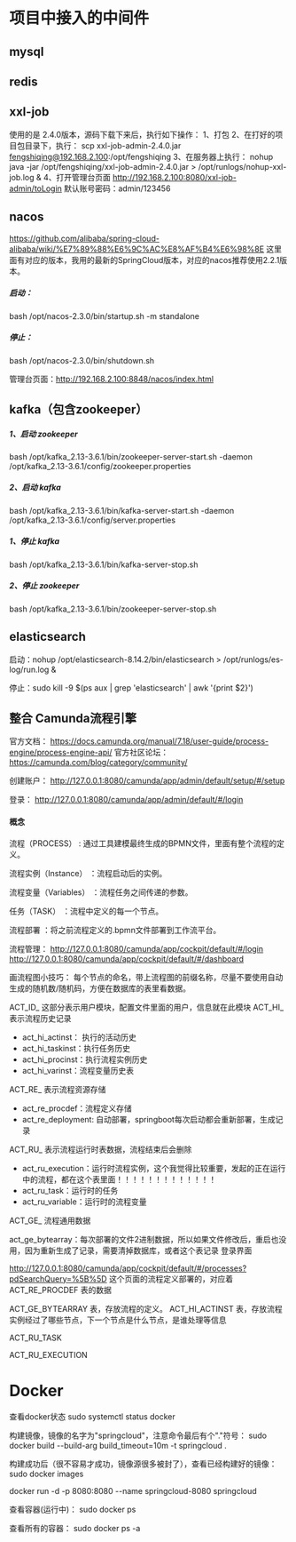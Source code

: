 # 项目中接入的中间件

## mysql


## redis


## xxl-job
使用的是 2.4.0版本，源码下载下来后，执行如下操作：
1、打包
2、在打好的项目包目录下，执行：
scp xxl-job-admin-2.4.0.jar   fengshiqing@192.168.2.100:/opt/fengshiqing
3、在服务器上执行：
nohup java -jar /opt/fengshiqing/xxl-job-admin-2.4.0.jar  >  /opt/runlogs/nohup-xxl-job.log  &
4、打开管理台页面
http://192.168.2.100:8080/xxl-job-admin/toLogin
默认账号密码：admin/123456





## nacos

https://github.com/alibaba/spring-cloud-alibaba/wiki/%E7%89%88%E6%9C%AC%E8%AF%B4%E6%98%8E
这里面有对应的版本，我用的最新的SpringCloud版本，对应的nacos推荐使用2.2.1版本。

##### 启动：
bash /opt/nacos-2.3.0/bin/startup.sh -m standalone

##### 停止：
bash /opt/nacos-2.3.0/bin/shutdown.sh

管理台页面：http://192.168.2.100:8848/nacos/index.html



## kafka（包含zookeeper）
##### 1、启动 zookeeper
bash /opt/kafka_2.13-3.6.1/bin/zookeeper-server-start.sh -daemon  /opt/kafka_2.13-3.6.1/config/zookeeper.properties
##### 2、启动 kafka
bash /opt/kafka_2.13-3.6.1/bin/kafka-server-start.sh     -daemon  /opt/kafka_2.13-3.6.1/config/server.properties

##### 1、停止 kafka
bash /opt/kafka_2.13-3.6.1/bin/kafka-server-stop.sh
##### 2、停止 zookeeper
bash /opt/kafka_2.13-3.6.1/bin/zookeeper-server-stop.sh



## elasticsearch
启动：nohup /opt/elasticsearch-8.14.2/bin/elasticsearch > /opt/runlogs/es-log/run.log  &

停止：sudo kill -9 $(ps aux | grep 'elasticsearch' | awk '{print $2}')



## 整合 Camunda流程引擎
官方文档：
https://docs.camunda.org/manual/7.18/user-guide/process-engine/process-engine-api/
官方社区论坛：
https://camunda.com/blog/category/community/

创建账户：
http://127.0.0.1:8080/camunda/app/admin/default/setup/#/setup

登录：
http://127.0.0.1:8080/camunda/app/admin/default/#/login


#### 概念
流程（PROCESS） : 通过工具建模最终生成的BPMN文件，里面有整个流程的定义。</p>
流程实例（Instance） ：流程启动后的实例。</p>
流程变量（Variables） ：流程任务之间传递的参数。</p>
任务（TASK） ：流程中定义的每一个节点。</p>
流程部署 ：将之前流程定义的.bpmn文件部署到工作流平台。</p>


流程管理：
http://127.0.0.1:8080/camunda/app/cockpit/default/#/login
http://127.0.0.1:8080/camunda/app/cockpit/default/#/dashboard

画流程图小技巧：
每个节点的命名，带上流程图的前缀名称，尽量不要使用自动生成的随机数/随机码，方便在数据库的表里看数据。



ACT_ID_ 这部分表示用户模块，配置文件里面的用户，信息就在此模块
ACT_HI_ 表示流程历史记录
* act_hi_actinst： 执行的活动历史
* act_hi_taskinst：执行任务历史
* act_hi_procinst：执行流程实例历史
* act_hi_varinst：流程变量历史表

ACT_RE_ 表示流程资源存储
* act_re_procdef：流程定义存储
* act_re_deployment: 自动部署，springboot每次启动都会重新部署，生成记录

ACT_RU_ 表示流程运行时表数据，流程结束后会删除
* act_ru_execution：运行时流程实例，这个我觉得比较重要，发起的正在运行中的流程，都在这个表里面！！！！！！！！！！！！！
* act_ru_task：运行时的任务
* act_ru_variable：运行时的流程变量

ACT_GE_ 流程通用数据

act_ge_bytearray：每次部署的文件2进制数据，所以如果文件修改后，重启也没用，因为重新生成了记录，需要清掉数据库，或者这个表记录
登录界面





http://127.0.0.1:8080/camunda/app/cockpit/default/#/processes?pdSearchQuery=%5B%5D
这个页面的流程定义部署的，对应着 ACT_RE_PROCDEF 表的数据

ACT_GE_BYTEARRAY 表，存放流程的定义。
ACT_HI_ACTINST 表，存放流程实例经过了哪些节点，下一个节点是什么节点，是谁处理等信息


ACT_RU_TASK

ACT_RU_EXECUTION








# Docker
查看docker状态
sudo systemctl status docker



构建镜像，镜像的名字为"springcloud"，注意命令最后有个"."符号：
sudo docker build   --build-arg build_timeout=10m     -t springcloud  .

构建成功后（很不容易才成功，镜像源很多被封了），查看已经构建好的镜像：
sudo docker images


docker  run  -d  -p 8080:8080  --name  springcloud-8080 springcloud




查看容器(运行中)：
sudo  docker ps

查看所有的容器：
sudo  docker ps  -a
